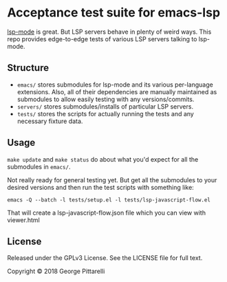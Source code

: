 # Acceptance test suite for emacs-lsp

[lsp-mode](https://github.com/emacs-lsp/lsp-mode) is great. But LSP
servers behave in plenty of weird ways. This repo provides
edge-to-edge tests of various LSP servers talking to lsp-mode.

## Structure

 - `emacs/` stores submodules for lsp-mode and its various
   per-language extensions. Also, all of their dependencies are
   manually maintained as submodules to allow easily testing with any
   versions/commits.
 - `servers/` stores submodules/installs of particular LSP servers.
 - `tests/` stores the scripts for actually running the tests and
   any necessary fixture data.

## Usage

`make update` and `make status` do about what you'd expect for all the
submodules in `emacs/`.

Not really ready for general testing yet. But get all the submodules
to your desired versions and then run the test scripts with something like:

```
emacs -Q --batch -l tests/setup.el -l tests/lsp-javascript-flow.el
```

That will create a lsp-javascript-flow.json file which you can view
with viewer.html

## License

Released under the GPLv3 License. See the LICENSE file for full text.

Copyright © 2018 George Pittarelli
